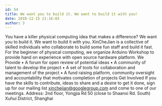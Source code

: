 ```yaml
---
id: 54
title: We want you to build it. We want to build it with you!
date: 2010-12-15 21:16:03
author: 3
---
```


You have a killer physical computing idea that makes a difference? We want you to build it. We want to build it with you. XinCheJian is a collective of skilled individuals who collaborate to build some fun staff and build it fast. For the beginner of physical computing, we organize Arduino Workshop to provide hand on experience with open source hardware platform. We Provide • A forum for open review of potential ideas • A community of talent to develop the project • A set of tools for collaboration and management of the project • A fund raising platform, community oversight and accountability that motivates completion of projects Get Involved If you have the skills to contribute, ideas to share and a desire to get it done, sign up for our mailing list xinchejian@googlegroup.com and come to one of our meetings. Address: 2nd floor, Yongjia Rd 50 (close to Shaanxi Rd. South) Xuhui District, Shanghai